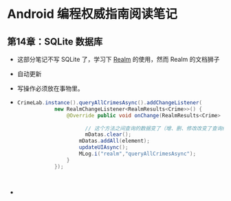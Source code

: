 # Android 编程权威指南阅读笔记

## 第14章：SQLite 数据库 

- 这部分笔记不写 SQLite 了，学习下 [Realm](https://realm.io/) 的使用，然而 Realm 的文档狮子

- 自动更新

- 写操作必须放在事物里。

- ```java
  CrimeLab.instance().queryAllCrimesAsync().addChangeListener(
              new RealmChangeListener<RealmResults<Crime>>() {
                  @Override public void onChange(RealmResults<Crime> element) {
                      
                    	// 这个方法之间查询的数据变了（增、删、修改改变了查询结果）就会回调
                    	mDatas.clear();
                      mDatas.addAll(element);
                      updateUIAsync();
                      MLog.i("realm","queryAllCrimesAsync");
                  }
              });
              
              
  ```

- ​
